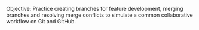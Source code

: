 Objective: Practice creating branches for feature development, merging branches and resolving merge conflicts to simulate a common collaborative workflow on Git and GitHub.
